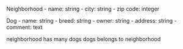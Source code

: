 Neighborhood 
    - name: string
    - city: string
    - zip code: integer

Dog
    - name: string
    - breed: string
    - owner: string
    - address: string
    - comment: text
    
neighborhood has many dogs
dogs belongs to neighborhood



